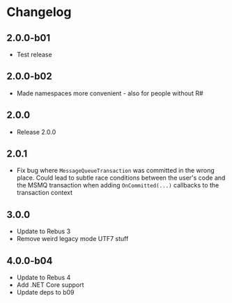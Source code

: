# Changelog

## 2.0.0-b01

* Test release

## 2.0.0-b02

* Made namespaces more convenient - also for people without R#

## 2.0.0

* Release 2.0.0

## 2.0.1

* Fix bug where `MessageQueueTransaction` was committed in the wrong place. Could lead to subtle race conditions between the user's code and the MSMQ transaction when adding `OnCommitted(...)` callbacks to the transaction context

## 3.0.0

* Update to Rebus 3
* Remove weird legacy mode UTF7 stuff

## 4.0.0-b04

* Update to Rebus 4
* Add .NET Core support
* Update deps to b09